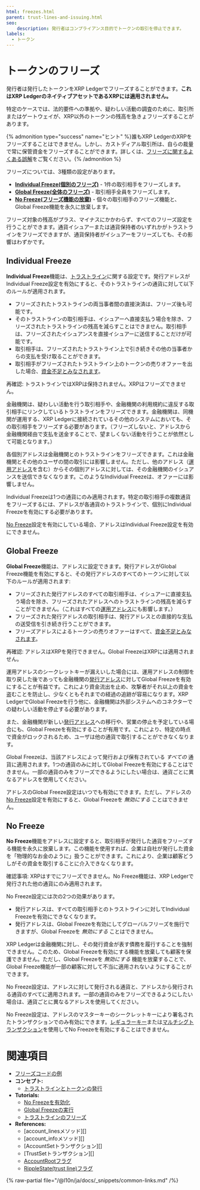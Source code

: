 ```yaml
---
html: freezes.html
parent: trust-lines-and-issuing.html
seo:
    description: 発行者はコンプライアンス目的でトークンの取引を停止できます。
labels:
  - トークン
---
```

# トークンのフリーズ

発行者は発行したトークンをXRP Ledgerでフリーズすることができます。**これはXRP LedgerのネイティブアセットであるXRPには適用されません。**

特定のケースでは、法的要件への準拠や、疑わしい活動の調査のために、取引所またはゲートウェイが、XRP以外のトークンの残高を急きょフリーズすることがあります。

{% admonition type="success" name="ヒント" %}誰もXRP LedgerのXRPをフリーズすることはできません。しかし、カストディアル取引所は、自らの裁量で常に保管資金をフリーズすることができます。詳しくは、[フリーズに関するよくある誤解](common-misconceptions-about-freezes.md)をご覧ください。{% /admonition %}

フリーズについては、3種類の設定があります。

* [**Individual Freeze(個別のフリーズ)**](#individual-freeze) - 1件の取引相手をフリーズします。
* [**Global Freeze(全体のフリーズ)**](#global-freeze) - 取引相手全員をフリーズします。
* [**No Freeze(フリーズ機能の放棄)**](#no-freeze) - 個々の取引相手のフリーズ機能と、Global Freeze機能を永久に放棄します。

フリーズ対象の残高がプラス、マイナスにかかわらず、すべてのフリーズ設定を行うことができます。通貨イシュアーまたは通貨保持者のいずれかがトラストラインをフリーズできますが、通貨保持者がイシュアーをフリーズしても、その影響はわずかです。


## Individual Freeze

**Individual Freeze**機能は、[トラストライン](index.md)に関する設定です。発行アドレスがIndividual Freeze設定を有効にすると、そのトラストラインの通貨に対して以下のルールが適用されます。

* フリーズされたトラストラインの両当事者間の直接決済は、フリーズ後も可能です。
* そのトラストラインの取引相手は、イシュアーへ直接支払う場合を除き、フリーズされたトラストラインの残高を減らすことはできません。取引相手は、フリーズされたイシュアンスを直接イシュアーに送信することだけが可能です。
* 取引相手は、フリーズされたトラストライン上で引き続きその他の当事者からの支払を受け取ることができます。
* 取引相手がフリーズされたトラストライン上のトークンの売りオファーを出した場合、[資金不足とみなされます](../decentralized-exchange/offers.md#オファーのライフサイクル)。

再確認: トラストラインではXRPは保持されません。XRPはフリーズできません。

金融機関は、疑わしい活動を行う取引相手や、金融機関の利用規約に違反する取引相手にリンクしているトラストラインをフリーズできます。金融機関は、同機関が運用する、XRP Ledgerに接続されているその他のシステムにおいても、その取引相手をフリーズする必要があります。（フリーズしないと、アドレスから金融機関経由で支払を送金することで、望ましくない活動を行うことが依然として可能となります。）

各個別アドレスは金融機関とのトラストラインをフリーズできます。これは金融機関とその他のユーザの間の取引には影響しません。ただし、他のアドレス（[運用アドレス](../../accounts/account-types.md)を含む）からその個別アドレスに対しては、その金融機関のイシュアンスを送信できなくなります。このようなIndividual Freezeは、オファーには影響しません。

Individual Freezeは1つの通貨にのみ適用されます。特定の取引相手の複数通貨をフリーズするには、アドレスが各通貨のトラストラインで、個別にIndividual Freezeを有効にする必要があります。

[No Freeze](#no-freeze)設定を有効にしている場合、アドレスはIndividual Freeze設定を有効にできません。


## Global Freeze

**Global Freeze**機能は、アドレスに設定できます。発行アドレスがGlobal Freeze機能を有効にすると、その発行アドレスのすべてのトークンに対して以下のルールが適用されます:

* フリーズされた発行アドレスのすべての取引相手は、イシュアーに直接支払う場合を除き、フリーズされたアドレスへのトラストラインの残高を減らすことができません。（これはすべての[運用アドレス](../../accounts/account-types.md)にも影響します。）
* フリーズされた発行アドレスの取引相手は、発行アドレスとの直接的な支払の送受信を引き続き行うことができます。
* フリーズアドレスによるトークンの売りオファーはすべて、[資金不足とみなされます](../decentralized-exchange/offers.md#オファーのライフサイクル)。

再確認: アドレスはXRPを発行できません。Global FreezeはXRPには適用されません。

運用アドレスのシークレットキーが漏えいした場合には、運用アドレスの制御を取り戻した後であっても金融機関の[発行アドレス](../../accounts/account-types.md)に対してGlobal Freezeを有効にすることが有益です。これにより資金流出を止め、攻撃者がそれ以上の資金を盗むことを防止し、少なくともそれまでの経過の追跡が容易になります。XRP LedgerでGlobal Freezeを行う他に、金融機関は外部システムへのコネクターでの疑わしい活動を停止する必要があります。

また、金融機関が新しい[発行アドレス](../../accounts/account-types.md)への移行や、営業の停止を予定している場合にも、Global Freezeを有効にすることが有用です。これにより、特定の時点で資金がロックされるため、ユーザは他の通貨で取引することができなくなります。

Global Freezeは、当該アドレスによって発行および保有されている _すべての_ 通貨に適用されます。1つの通貨のみに対してGlobal Freezeを有効にすることはできません。一部の通貨のみをフリーズできるようにしたい場合は、通貨ごとに異なるアドレスを使用してください。

アドレスのGlobal Freeze設定はいつでも有効にできます。ただし、アドレスの[No Freeze](#no-freeze)設定を有効にすると、Global Freezeを _無効にする_ ことはできません。


## No Freeze

**No Freeze**機能をアドレスに設定すると、取引相手が発行した通貨をフリーズする機能を永久に放棄します。この機能を使用すれば、企業は自社が発行した資金を「物理的なお金のように」扱うことができます。これにより、企業は顧客どうしがその資金を取引することに介入できなくなります。

確認事項: XRPはすでにフリーズできません。No Freeze機能は、XRP Ledgerで発行された他の通貨にのみ適用されます。

No Freeze設定には次の2つの効果があります。

* 発行アドレスは、すべての取引相手とのトラストラインに対してIndividual Freezeを有効にできなくなります。
* 発行アドレスは、Global Freezeを有効にしてグローバルフリーズを施行できますが、Global Freezeを _無効にする_ ことはできません。

XRP Ledgerは金融機関に対し、その発行資金が表す債務を履行することを強制できません。このため、Global Freezeを有効にする機能を放棄しても顧客を保護できません。ただし、Global Freezeを _無効にする_ 機能を放棄することで、Global Freeze機能が一部の顧客に対して不当に適用されないようにすることができます。

No Freeze設定は、アドレスに対して発行される通貨と、アドレスから発行される通貨のすべてに適用されます。一部の通貨のみをフリーズできるようにしたい場合は、通貨ごとに異なるアドレスを使用してください。

No Freeze設定は、アドレスのマスターキーのシークレットキーにより署名されたトランザクションでのみ有効にできます。[レギュラーキー](../../../references/protocol/transactions/types/setregularkey.md)または[マルチシグトランザクション](../../accounts/multi-signing.md)を使用してNo Freezeを有効にすることはできません。



# 関連項目

- [フリーズコードの例](https://github.com/XRPLF/xrpl-dev-portal/tree/master/_code-samples/freeze)
- **コンセプト:**
    - [トラストラインとトークンの発行](index.md)
- **Tutorials:**
    - [No Freezeを有効化](../../../tutorials/how-tos/use-tokens/enable-no-freeze.md)
    - [Global Freezeの実行](../../../tutorials/how-tos/use-tokens/enact-global-freeze.md)
    - [トラストラインのフリーズ](../../../tutorials/how-tos/use-tokens/freeze-a-trust-line.md)
- **References:**
    - [account_linesメソッド][]
    - [account_infoメソッド][]
    - [AccountSetトランザクション][]
    - [TrustSetトランザクション][]
    - [AccountRootフラグ](../../../references/protocol/ledger-data/ledger-entry-types/accountroot.md#accountrootのフラグ)
    - [RippleState(trust line)フラグ](../../../references/protocol/ledger-data/ledger-entry-types/ripplestate.md#ripplestateのフラグ)

{% raw-partial file="/@l10n/ja/docs/_snippets/common-links.md" /%}
